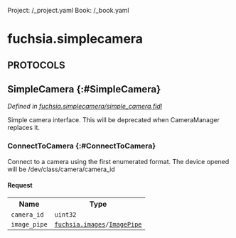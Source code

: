 Project: /_project.yaml
Book: /_book.yaml

# fuchsia.simplecamera


## **PROTOCOLS**

## SimpleCamera {:#SimpleCamera}
*Defined in [fuchsia.simplecamera/simple_camera.fidl](https://fuchsia.googlesource.com/fuchsia/+/master/sdk/fidl/fuchsia.simplecamera/simple_camera.fidl#12)*

 Simple camera interface.  This will be deprecated when
 CameraManager replaces it.

### ConnectToCamera {:#ConnectToCamera}

 Connect to a camera using the first enumerated format.
 The device opened will be /dev/class/camera/camera_id

#### Request
<table>
    <tr><th>Name</th><th>Type</th></tr>
    <tr>
            <td><code>camera_id</code></td>
            <td>
                <code>uint32</code>
            </td>
        </tr><tr>
            <td><code>image_pipe</code></td>
            <td>
                <code><a class='link' href='../fuchsia.images/index.html'>fuchsia.images</a>/<a class='link' href='../fuchsia.images/index.html#ImagePipe'>ImagePipe</a></code>
            </td>
        </tr></table>

















